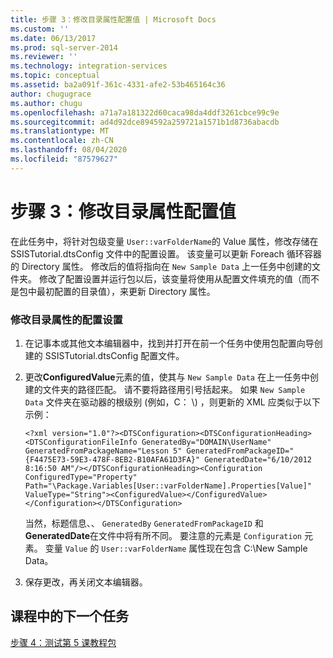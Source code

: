 ```yaml
---
title: 步骤 3：修改目录属性配置值 | Microsoft Docs
ms.custom: ''
ms.date: 06/13/2017
ms.prod: sql-server-2014
ms.reviewer: ''
ms.technology: integration-services
ms.topic: conceptual
ms.assetid: ba2a091f-361c-4331-afe2-53b465164c36
author: chugugrace
ms.author: chugu
ms.openlocfilehash: a71a7a181322d60caca98da4ddf3261cbce99c9e
ms.sourcegitcommit: ad4d92dce894592a259721a1571b1d8736abacdb
ms.translationtype: MT
ms.contentlocale: zh-CN
ms.lasthandoff: 08/04/2020
ms.locfileid: "87579627"
---
```

# <a name="step-3-modifying-the-directory-property-configuration-value"></a>步骤 3：修改目录属性配置值
  在此任务中，将针对包级变量 `User::varFolderName`的 Value 属性，修改存储在 SSISTutorial.dtsConfig 文件中的配置设置。 该变量可以更新 Foreach 循环容器的 Directory 属性。 修改后的值将指向在 `New Sample Data` 上一任务中创建的文件夹。 修改了配置设置并运行包以后，该变量将使用从配置文件填充的值（而不是包中最初配置的目录值），来更新 Directory 属性。  
  
### <a name="to-modify-the-configuration-setting-of-the-directory-property"></a>修改目录属性的配置设置  
  
1.  在记事本或其他文本编辑器中，找到并打开在前一个任务中使用包配置向导创建的 SSISTutorial.dtsConfig 配置文件。  
  
2.  更改**ConfiguredValue**元素的值，使其与 `New Sample Data` 在上一任务中创建的文件夹的路径匹配。 请不要将路径用引号括起来。 如果 `New Sample Data` 文件夹在驱动器的根级别 (例如，C： \\) ，则更新的 XML 应类似于以下示例：  
  
     `<?xml version="1.0"?><DTSConfiguration><DTSConfigurationHeading><DTSConfigurationFileInfo GeneratedBy="DOMAIN\UserName" GeneratedFromPackageName="Lesson 5" GeneratedFromPackageID="{F4475E73-59E3-478F-8EB2-B10AFA61D3FA}" GeneratedDate="6/10/2012 8:16:50 AM"/></DTSConfigurationHeading><Configuration ConfiguredType="Property" Path="\Package.Variables[User::varFolderName].Properties[Value]" ValueType="String"><ConfiguredValue></ConfiguredValue></Configuration></DTSConfiguration>`  
  
     当然，标题信息、、 `GeneratedBy` `GeneratedFromPackageID` 和**GeneratedDate**在文件中将有所不同。 要注意的元素是 `Configuration` 元素。 变量 `Value` 的 `User::varFolderName` 属性现在包含 C:\New Sample Data。  
  
3.  保存更改，再关闭文本编辑器。  
  
## <a name="next-task-in-lesson"></a>课程中的下一个任务  
 [步骤 4：测试第 5 课教程包](../integration-services/lesson-5-4-testing-the-lesson-5-tutorial-package.md)  
  
  

